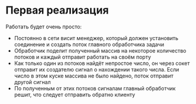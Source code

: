 # Первая реализация

Работать будет очень просто:
- Постоянно в сети висит менеджер, который должен установить соединение и создать поток главного обработчика задачи
- Обработчик поделит полученный массив на некоторое количество потоков и каждый отправит работать на своём порту
- Как только один из потоков найдёт непростое число, он через сокет отправит их создателю сигнал о нахождении такого числа. Если число в этом куске массива не было найдено, поток отправит другой сигнал
- По полученным от этих потоков сигналам главный обработчик решит, что следует отправить обратно клиенту